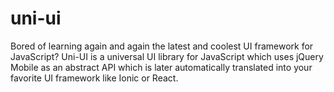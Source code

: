 # uni-ui
Bored of learning again and again the latest and coolest UI framework for JavaScript? Uni-UI is a universal UI library for JavaScript which uses jQuery Mobile as an abstract API which is later automatically translated into your favorite UI framework like Ionic or React.
